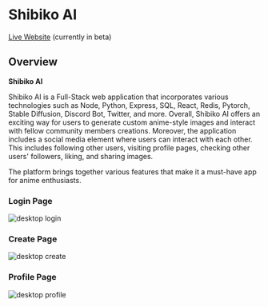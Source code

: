 # Shibiko AI
[Live Website](https://beta.shibiko.ai/) (currently in beta)

## Overview
**Shibiko AI**

Shibiko AI is a Full-Stack web application that incorporates various technologies such as Node, Python, Express, SQL, React, Redis, Pytorch, Stable Diffusion, Discord Bot, Twitter, and more.
Overall, Shibiko AI offers an exciting way for users to generate custom anime-style images and interact with fellow community members creations.
Moreover, the application includes a social media element where users can interact with each other. This includes following other users, visiting profile pages, checking other users' followers, liking, and sharing images. 

The platform brings together various features that make it a must-have app for anime enthusiasts.

### Login Page
![desktop login](https://i.imgur.com/fGarSvz.png)

### Create Page
![desktop create](https://i.imgur.com/Uzzq1Wq.png)

### Profile Page
![desktop profile](https://i.imgur.com/YeWs5KJ.png)

<br>
